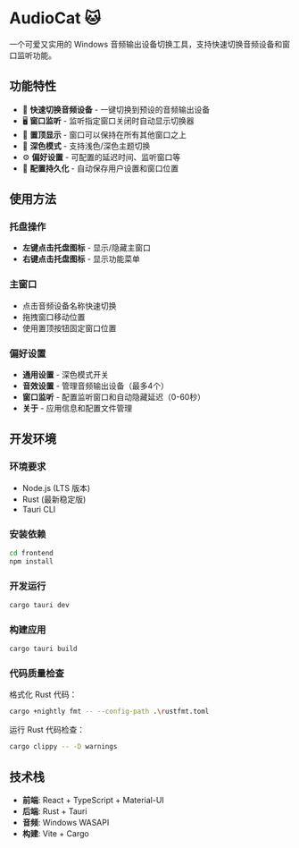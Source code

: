 # AudioCat 🐱

一个可爱又实用的 Windows 音频输出设备切换工具，支持快速切换音频设备和窗口监听功能。

## 功能特性

- 🎵 **快速切换音频设备** - 一键切换到预设的音频输出设备
- 🖥️ **窗口监听** - 监听指定窗口关闭时自动显示切换器
- 📌 **置顶显示** - 窗口可以保持在所有其他窗口之上
- 🌙 **深色模式** - 支持浅色/深色主题切换
- ⚙️ **偏好设置** - 可配置的延迟时间、监听窗口等
- 💾 **配置持久化** - 自动保存用户设置和窗口位置

## 使用方法

### 托盘操作
- **左键点击托盘图标** - 显示/隐藏主窗口
- **右键点击托盘图标** - 显示功能菜单

### 主窗口
- 点击音频设备名称快速切换
- 拖拽窗口移动位置
- 使用置顶按钮固定窗口位置

### 偏好设置
- **通用设置** - 深色模式开关
- **音效设置** - 管理音频输出设备（最多4个）
- **窗口监听** - 配置监听窗口和自动隐藏延迟（0-60秒）
- **关于** - 应用信息和配置文件管理

## 开发环境

### 环境要求
- Node.js (LTS 版本)
- Rust (最新稳定版)
- Tauri CLI

### 安装依赖
```bash
cd frontend
npm install
```

### 开发运行
```bash
cargo tauri dev
```

### 构建应用
```bash
cargo tauri build
```

### 代码质量检查

格式化 Rust 代码：
```bash
cargo +nightly fmt -- --config-path .\rustfmt.toml
```

运行 Rust 代码检查：
```bash
cargo clippy -- -D warnings
```

## 技术栈

- **前端**: React + TypeScript + Material-UI
- **后端**: Rust + Tauri
- **音频**: Windows WASAPI
- **构建**: Vite + Cargo
